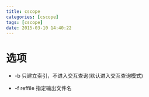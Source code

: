 ```yaml
---
title: cscope
categories: [cscope]
tags: [cscope]
date: 2015-03-10 14:40:22
---
```


# 选项

-   -b 只建立索引，不进入交互查询(默认进入交互查询模式)

-   -f reffile 指定输出文件名
